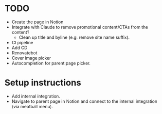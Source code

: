 # TODO

- Create the page in Notion
- Integrate with Claude to remove promotional content/CTAs from the content?
  - Clean up title and byline (e.g. remove site name suffix).
- CI pipeline
- Add CD
- Renovatebot
- Cover image picker
- Autocompletion for parent page picker.

# Setup instructions

- Add internal integration.
- Navigate to parent page in Notion and connect to the internal integration (via meatball menu).
